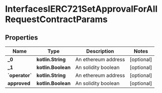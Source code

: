 
# InterfacesIERC721SetApprovalForAllRequestContractParams

## Properties
Name | Type | Description | Notes
------------ | ------------- | ------------- | -------------
**_0** | **kotlin.String** | An ethereum address |  [optional]
**_1** | **kotlin.Boolean** | An solidity boolean |  [optional]
**&#x60;operator&#x60;** | **kotlin.String** | An ethereum address |  [optional]
**approved** | **kotlin.Boolean** | An solidity boolean |  [optional]



